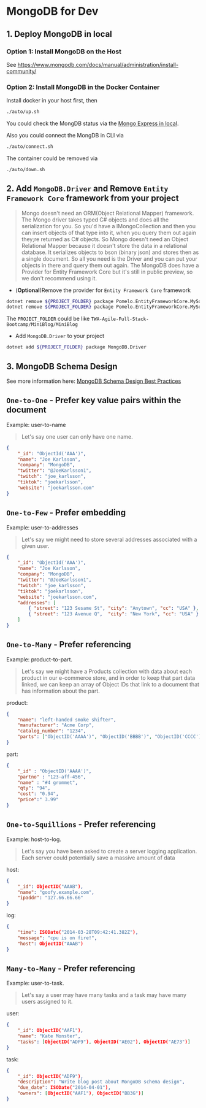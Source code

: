 # MongoDB for Dev

## 1. Deploy MongoDB in local

### Option 1: Install MongoDB on the Host

See https://www.mongodb.com/docs/manual/administration/install-community/

### Option 2: Install MongoDB in the Docker Container

Install docker in your host first, then

```sh
./auto/up.sh
```

You could check the MongDB status via the [Mongo Express in local](http://localhost:8081/).

Also you could connect the MongDB in CLI via

```sh
./auto/connect.sh
```

The container could be removed via

```sh
./auto/down.sh
```

## 2. Add `MongoDB.Driver` and Remove `Entity Framework Core` framework from your project

> Mongo doesn't need an ORM(Object Relational Mapper) framework. The Mongo driver takes typed C# objects and does all the serialization for you. So you'd have a IMongoCollection<SomeType> and then you can insert objects of that type into it, when you query them out again they;re returned as C# objects. So Mongo doesn't need an Object Relational Mapper because it doesn't store the data in a relational database. It serializes objects to bson (binary json) and stores then as a single document. So all you need is the Driver and you can put your objects in there and query them out again.
> The MongoDB does have a Provider for Entity Framework Core but it's still in public preview, so we don't recommend using it.

- (**Optional**)Remove the provider for `Entity Framework Core` framework

```sh
dotnet remove ${PROJECT_FOLDER} package Pomelo.EntityFrameworkCore.MySql
dotnet remove ${PROJECT_FOLDER} package Pomelo.EntityFrameworkCore.MySql.Design
```

The `PROJECT_FOLDER` could be like `TWA-Agile-Full-Stack-Bootcamp/MiniBlog/MiniBlog`

- Add `MongoDB.Driver` to your project

```sh
dotnet add ${PROJECT_FOLDER} package MongoDB.Driver
```

## 3. MongoDB Schema Design

See more information here: [MongoDB Schema Design Best Practices](https://www.mongodb.com/developer/products/mongodb/mongodb-schema-design-best-practices/)

## `One-to-One` - Prefer key value pairs within the document

Example: user-to-name

> Let's say one user can only have one name.

```json
{
    "_id": "ObjectId('AAA')",
    "name": "Joe Karlsson",
    "company": "MongoDB",
    "twitter": "@JoeKarlsson1",
    "twitch": "joe_karlsson",
    "tiktok": "joekarlsson",
    "website": "joekarlsson.com"
}
```

## `One-to-Few` - Prefer embedding

Example: user-to-addresses

> Let's say we might need to store several addresses associated with a given user.

```json
{
    "_id": "ObjectId('AAA')",
    "name": "Joe Karlsson",
    "company": "MongoDB",
    "twitter": "@JoeKarlsson1",
    "twitch": "joe_karlsson",
    "tiktok": "joekarlsson",
    "website": "joekarlsson.com",
    "addresses": [
        { "street": "123 Sesame St", "city": "Anytown", "cc": "USA" },
        { "street": "123 Avenue Q",  "city": "New York", "cc": "USA" }
    ]
}
```

## `One-to-Many` - Prefer referencing

Example: product-to-part.

> Let's say we might have a Products collection with data about each product in our e-commerce store, and in order to keep that part data linked, we can keep an array of Object IDs that link to a document that has information about the part.

product:
```json
{
    "name": "left-handed smoke shifter",
    "manufacturer": "Acme Corp",
    "catalog_number": "1234",
    "parts": ["ObjectID('AAAA')", "ObjectID('BBBB')", "ObjectID('CCCC')"]
}
```

part:
```json
{
    "_id" : "ObjectID('AAAA')",
    "partno" : "123-aff-456",
    "name" : "#4 grommet",
    "qty": "94",
    "cost": "0.94",
    "price":" 3.99"
}
```

## `One-to-Squillions` - Prefer referencing

Example: host-to-log.

> Let's say you have been asked to create a server logging application. Each server could potentially save a massive amount of data

host:
```json
{
    "_id": ObjectID("AAAB"),
    "name": "goofy.example.com",
    "ipaddr": "127.66.66.66"
}
```

log:
```json
{
    "time": ISODate("2014-03-28T09:42:41.382Z"),
    "message": "cpu is on fire!",
    "host": ObjectID("AAAB")
}
```

## `Many-to-Many` - Prefer referencing

Example: user-to-task.

> Let's say a user may have many tasks and a task may have many users assigned to it.

user:
```json
{
    "_id": ObjectID("AAF1"),
    "name": "Kate Monster",
    "tasks": [ObjectID("ADF9"), ObjectID("AE02"), ObjectID("AE73")]
}
```
task:

```json
{
    "_id": ObjectID("ADF9"),
    "description": "Write blog post about MongoDB schema design",
    "due_date": ISODate("2014-04-01"),
    "owners": [ObjectID("AAF1"), ObjectID("BB3G")]
}
```
